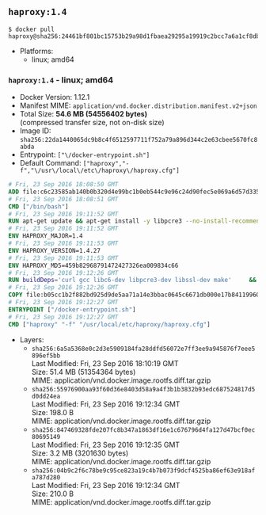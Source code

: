 ## `haproxy:1.4`

```console
$ docker pull haproxy@sha256:24461bf801bc15753b29a98d1fbaea29295a19919c2bcc7a6a1cf8dbc63a9ff6
```

-	Platforms:
	-	linux; amd64

### `haproxy:1.4` - linux; amd64

-	Docker Version: 1.12.1
-	Manifest MIME: `application/vnd.docker.distribution.manifest.v2+json`
-	Total Size: **54.6 MB (54556402 bytes)**  
	(compressed transfer size, not on-disk size)
-	Image ID: `sha256:22da1440065dc9b8c4f6512597711f752a79a896d344c2e63cbee5670fc8abda`
-	Entrypoint: `["\/docker-entrypoint.sh"]`
-	Default Command: `["haproxy","-f","\/usr\/local\/etc\/haproxy\/haproxy.cfg"]`

```dockerfile
# Fri, 23 Sep 2016 18:08:50 GMT
ADD file:c6c23585ab140b0b320d4e99bc1b0eb544c9e96c24d90fec5e069a6d57d335ca in / 
# Fri, 23 Sep 2016 18:08:51 GMT
CMD ["/bin/bash"]
# Fri, 23 Sep 2016 19:11:52 GMT
RUN apt-get update && apt-get install -y libpcre3 --no-install-recommends && rm -rf /var/lib/apt/lists/*
# Fri, 23 Sep 2016 19:11:52 GMT
ENV HAPROXY_MAJOR=1.4
# Fri, 23 Sep 2016 19:11:53 GMT
ENV HAPROXY_VERSION=1.4.27
# Fri, 23 Sep 2016 19:11:53 GMT
ENV HAPROXY_MD5=459b82968791472427326ea009834c66
# Fri, 23 Sep 2016 19:12:26 GMT
RUN buildDeps='curl gcc libc6-dev libpcre3-dev libssl-dev make' 	&& set -x 	&& apt-get update && apt-get install -y $buildDeps --no-install-recommends && rm -rf /var/lib/apt/lists/* 	&& curl -SL "http://www.haproxy.org/download/${HAPROXY_MAJOR}/src/haproxy-${HAPROXY_VERSION}.tar.gz" -o haproxy.tar.gz 	&& echo "${HAPROXY_MD5}  haproxy.tar.gz" | md5sum -c 	&& mkdir -p /usr/src/haproxy 	&& tar -xzf haproxy.tar.gz -C /usr/src/haproxy --strip-components=1 	&& rm haproxy.tar.gz 	&& make -C /usr/src/haproxy 		TARGET=linux2628 		USE_PCRE=1 PCREDIR= 		USE_OPENSSL=1 		USE_ZLIB=1 		all 		install-bin 	&& mkdir -p /usr/local/etc/haproxy 	&& cp -R /usr/src/haproxy/examples/errorfiles /usr/local/etc/haproxy/errors 	&& rm -rf /usr/src/haproxy 	&& apt-get purge -y --auto-remove $buildDeps
# Fri, 23 Sep 2016 19:12:26 GMT
COPY file:b05cc1b2f882bd925d9de5aa71a14e3bbac0645c6671db000e17b84119960d72 in / 
# Fri, 23 Sep 2016 19:12:27 GMT
ENTRYPOINT ["/docker-entrypoint.sh"]
# Fri, 23 Sep 2016 19:12:27 GMT
CMD ["haproxy" "-f" "/usr/local/etc/haproxy/haproxy.cfg"]
```

-	Layers:
	-	`sha256:6a5a5368e0c2d3e5909184fa28ddfd56072e7ff3ee9a945876f7eee5896ef5bb`  
		Last Modified: Fri, 23 Sep 2016 18:10:19 GMT  
		Size: 51.4 MB (51354364 bytes)  
		MIME: application/vnd.docker.image.rootfs.diff.tar.gzip
	-	`sha256:55976900aa93f60d36e8403d58a9a4f3b1b3832b93edc687524817d5d0dd24ea`  
		Last Modified: Fri, 23 Sep 2016 19:12:34 GMT  
		Size: 198.0 B  
		MIME: application/vnd.docker.image.rootfs.diff.tar.gzip
	-	`sha256:847469328fde207fc8b347a1863df16e1c676796d4fa127d47bcf0ec80695149`  
		Last Modified: Fri, 23 Sep 2016 19:12:35 GMT  
		Size: 3.2 MB (3201630 bytes)  
		MIME: application/vnd.docker.image.rootfs.diff.tar.gzip
	-	`sha256:04b9c2f6c78be9c95ce823a19c4b7b073f9dcf4525ba86ef63e918afa787d280`  
		Last Modified: Fri, 23 Sep 2016 19:12:34 GMT  
		Size: 210.0 B  
		MIME: application/vnd.docker.image.rootfs.diff.tar.gzip
